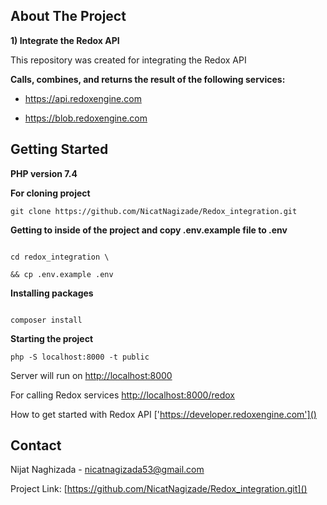 ## About The Project

**1) Integrate the Redox API**

This repository was created for integrating the Redox API


**Calls, combines, and returns the result of the following services:**

- https://api.redoxengine.com

- https://blob.redoxengine.com

## Getting Started

**PHP version 7.4**

**For cloning project**

```git clone https://github.com/NicatNagizade/Redox_integration.git```

  

**Getting to inside of the project and copy .env.example file to .env**

```

cd redox_integration \

&& cp .env.example .env

```

**Installing packages**

```

composer install

```

**Starting the project**

```php -S localhost:8000 -t public```

Server will run on [http://localhost:8000]()

For calling Redox services [http://localhost:8000/redox]()

How to get started with Redox API ['https://developer.redoxengine.com']()


## Contact

Nijat Naghizada - [nicatnagizada53@gmail.com]()

Project Link: [https://github.com/NicatNagizade/Redox_integration.git]()

